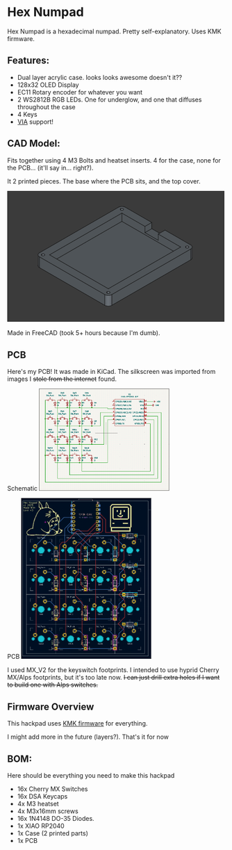 # Hex Numpad

Hex Numpad is a hexadecimal numpad. Pretty self-explanatory. Uses KMK firmware.

## Features:
- Dual layer acrylic case. looks looks awesome doesn't it??
- 128x32 OLED Display
- EC11 Rotary encoder for whatever you want
- 2 WS2812B RGB LEDs. One for underglow, and one that diffuses throughout the case
- 4 Keys
- [VIA](https://www.caniusevia.com/) support!

## CAD Model:
Fits together using 4 M3 Bolts and heatset inserts. 4 for the case, none for the PCB... (it'll say in... right?).

It 2 printed pieces. The base where the PCB sits, and the top cover.

<img src=assets/cad.png alt="CAD" width="500"/>

Made in FreeCAD (took 5+ hours because I'm dumb).


## PCB
Here's my PCB! It was made in KiCad. The silkscreen was imported from images I ~~stole from the internet~~ found.

Schematic
<img src=assets/schematic.png alt="Schematic" width="300"/>

PCB
<img src=assets/pcb.png alt="PCB" width="300"/>

I used MX_V2 for the keyswitch footprints. I intended to use hyprid Cherry MX/Alps footprints, but it's too late now. ~~I can just drill extra holes if I want to build one with Alps switches.~~

## Firmware Overview
This hackpad uses [KMK firmware](https://github.com/KMKfw/kmk_firmware/) for everything. 

I might add more in the future (layers?). That's it for now

## BOM:
Here should be everything you need to make this hackpad

- 16x Cherry MX Switches
- 16x DSA Keycaps
- 4x M3 heatset
- 4x M3x16mm screws
- 16x 1N4148 DO-35 Diodes.
- 1x XIAO RP2040
- 1x Case (2 printed parts)
- 1x PCB

